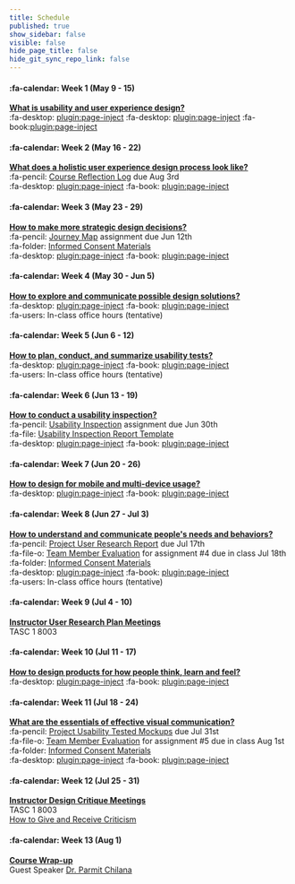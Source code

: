 ```yaml
---
title: Schedule
published: true
show_sidebar: false
visible: false
hide_page_title: false
hide_git_sync_repo_link: false
---
```


#### :fa-calendar: Week 1 (May 9 - 15)
**[What is usability and user experience design?](https://sso.canvaslms.com/courses/1413912/modules/items/19505423)**  
:fa-desktop: [plugin:page-inject](/all-slides/week-01-1?template=partials/pdflinkonly)
:fa-desktop: [plugin:page-inject](/all-slides/week-01-2?template=partials/pdflinkonly)
:fa-book:[plugin:page-inject](/all-readings/week-01?template=partials/embedlycardlinkonly)  

#### :fa-calendar: Week 2 (May 16 - 22)
**[What does a holistic user experience design process look like?](https://sso.canvaslms.com/courses/1413912/modules/items/19505424)**  
:fa-pencil: [Course Reflection Log](https://canvas.sfu.ca/courses/38847/assignments/292822) due Aug 3rd   
:fa-desktop: [plugin:page-inject](/all-slides/week-02?template=partials/pdflinkonly)
:fa-book: [plugin:page-inject](/all-readings/week-02?template=partials/embedlycardlinkonly)  

#### :fa-calendar: Week 3 (May 23 - 29)
**[How to make more strategic design decisions?](https://sso.canvaslms.com/courses/1413912/modules/items/19505425)**   
:fa-pencil: [Journey Map](https://canvas.sfu.ca/courses/38847/assignments/292821) assignment due Jun 12th  
:fa-folder: [Informed Consent Materials](https://canvas.sfu.ca/courses/38847/files/folder/Handouts/Informed%20Consent)  
:fa-desktop: [plugin:page-inject](/all-slides/week-03?template=partials/pdflinkonly)
:fa-book: [plugin:page-inject](/all-readings/week-03?template=partials/embedlycardlinkonly)  

#### :fa-calendar: Week 4 (May 30 - Jun 5)
**[How to explore and communicate possible design solutions?](https://sso.canvaslms.com/courses/1413912/modules/items/19505426)**  
:fa-desktop: [plugin:page-inject](/all-slides/week-04?template=partials/pdflinkonly)
:fa-book: [plugin:page-inject](/all-readings/week-04?template=partials/embedlycardlinkonly)  
:fa-users: In-class office hours (tentative)  

#### :fa-calendar: Week 5 (Jun 6 - 12)
**[How to plan, conduct, and summarize usability tests?](https://sso.canvaslms.com/courses/1413912/modules/items/19505427)**   
:fa-desktop: [plugin:page-inject](/all-slides/week-05?template=partials/pdflinkonly)
:fa-book: [plugin:page-inject](/all-readings/week-05?template=partials/embedlycardlinkonly)  
:fa-users: In-class office hours (tentative)  

#### :fa-calendar: Week 6 (Jun 13 - 19)
**[How to conduct a usability inspection?](https://sso.canvaslms.com/courses/1413912/modules/items/19505428)**   
:fa-pencil: [Usability Inspection](https://canvas.sfu.ca/courses/38847/assignments/292823) assignment due Jun 30th  
:fa-file: [Usability Inspection Report Template](https://canvas.sfu.ca/courses/36662/files/folder/Handouts/Usability%20Inspection%20Report%20Template)  
:fa-desktop: [plugin:page-inject](/all-slides/week-06?template=partials/pdflinkonly)
:fa-book: [plugin:page-inject](/all-readings/week-06?template=partials/embedlycardlinkonly)  

#### :fa-calendar: Week 7 (Jun 20 - 26)
**[How to design for mobile and multi-device usage?](https://sso.canvaslms.com/courses/1413912/modules/items/19505429)**  
:fa-desktop: [plugin:page-inject](/all-slides/week-07?template=partials/pdflinkonly)
:fa-book: [plugin:page-inject](/all-readings/week-07?template=partials/embedlycardlinkonly)  

#### :fa-calendar: Week 8 (Jun 27 - Jul 3)
**[How to understand and communicate people's needs and behaviors?](https://sso.canvaslms.com/courses/1413912/modules/items/19505430)**   
:fa-pencil: [Project User Research Report](https://canvas.sfu.ca/courses/38847/assignments/292825) due Jul 17th  
:fa-file-o: [Team Member Evaluation](https://canvas.sfu.ca/courses/38847/files/folder/Handouts/Team%20Member%20Evaluations) for  assignment #4 due in class Jul 18th  
:fa-folder: [Informed Consent Materials](https://canvas.sfu.ca/courses/38847/files/folder/Handouts/Informed%20Consent)  
:fa-desktop: [plugin:page-inject](/all-slides/week-08?template=partials/pdflinkonly)
:fa-book: [plugin:page-inject](/all-readings/week-08?template=partials/embedlycardlinkonly)  
:fa-users: In-class office hours (tentative)  

#### :fa-calendar: Week 9 (Jul 4 - 10)
**[Instructor User Research Plan Meetings](https://sso.canvaslms.com/courses/1413912/modules/items/19505431)**  
TASC 1 8003

#### :fa-calendar: Week 10 (Jul 11 - 17)  
**[How to design products for how people think, learn and feel?](https://sso.canvaslms.com/courses/1413912/modules/items/19505432)**  
:fa-desktop: [plugin:page-inject](/all-slides/week-10?template=partials/pdflinkonly)
:fa-book: [plugin:page-inject](/all-readings/week-10?template=partials/embedlycardlinkonly)  

#### :fa-calendar: Week 11 (Jul 18 - 24)
**[What are the essentials of effective visual communication?](https://sso.canvaslms.com/courses/1413912/modules/items/19505433)**   
:fa-pencil: [Project Usability Tested Mockups](https://canvas.sfu.ca/courses/38847/assignments/292824) due Jul 31st    
:fa-file-o: [Team Member Evaluation](https://canvas.sfu.ca/courses/38847/files/folder/Handouts/Team%20Member%20Evaluations) for assignment #5 due in class Aug 1st  
:fa-folder: [Informed Consent Materials](https://canvas.sfu.ca/courses/38847/files/folder/Handouts/Informed%20Consent)  
:fa-desktop: [plugin:page-inject](/all-slides/week-11?template=partials/pdflinkonly)
:fa-book: [plugin:page-inject](/all-readings/week-11?template=partials/embedlycardlinkonly)  

#### :fa-calendar: Week 12 (Jul 25 - 31)
**[Instructor Design Critique Meetings](https://sso.canvaslms.com/courses/1413912/modules/items/19505434)**  
TASC 1 8003  
<i class="fa fa-book" aria-hidden="true"></i> [How to Give and Receive Criticism](http://scottberkun.com/essays/35-how-to-give-and-receive-criticism/)

#### :fa-calendar: Week 13 (Aug 1)
**[Course Wrap-up](https://sso.canvaslms.com/courses/1413912/modules/items/19505435)**    
Guest Speaker [Dr. Parmit Chilana](http://hci.cs.sfu.ca/)  
